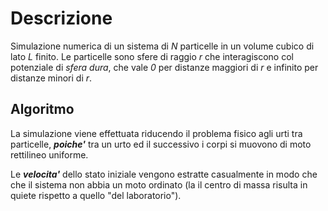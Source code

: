 # Descrizione

Simulazione numerica di un sistema di _N_ particelle in un volume cubico di lato _L_ finito.
Le particelle sono sfere di raggio _r_ che interagiscono col potenziale di _sfera dura_, che vale _0_ per distanze maggiori di _r_ e infinito per distanze minori di _r_.

## Algoritmo

La simulazione viene effettuata riducendo il problema fisico agli urti tra
particelle, ***poiche'*** tra un urto ed il successivo i corpi si muovono di
moto rettilineo uniforme.

Le ___velocita'___ dello stato iniziale vengono estratte casualmente in modo che
che il sistema non abbia un moto ordinato (la il centro di massa risulta in
quiete rispetto a quello "del laboratorio").
